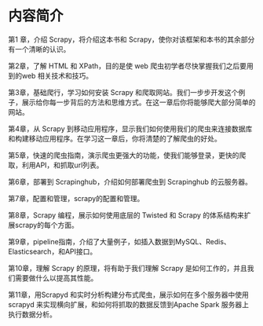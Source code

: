 # 内容简介

第1 章，介绍 Scrapy，将介绍这本书和 Scrapy，使你对该框架和本书的其余部分有一个清晰的认识。

第2章，了解 HTML 和 XPath，目的是使 web 爬虫初学者尽快掌握我们之后要用到的web 相关技术和技巧。

第3章，基础爬行，学习如何安装 Scrapy 和爬取网站。我们一步步开发这个例子，展示给你每一步背后的方法和思维方式。在这一章后你将能够爬大部分简单的网站。

第4章，从 Scrapy 到移动应用程序，显示我们如何使用我们的爬虫来连接数据库和构建移动应用程序。在学习这一章后，你将清楚的了解爬虫的好处。

第5章，快速的爬虫指南，演示爬虫更强大的功能，使我们能够登录，更快的爬取，利用API，和抓取url列表。

第6章，部署到 Scrapinghub，介绍如何部署爬虫到 Scrapinghub 的云服务器。

第7章，配置和管理，scrapy的配置和管理。

第8章，Scrapy 编程，展示如何使用底层的 Twisted 和 Scrapy 的体系结构来扩展scrapy的每个方面。

第9章，pipeline指南，介绍了大量例子，如插入数据到MySQL、Redis、Elasticsearch，和API接口。

第10章，理解 Scrapy 的原理，将有助于我们理解 Scrapy 是如何工作的，并且我们需要做什么以提高其性能。

第11章，用Scrapyd 和实时分析构建分布式爬虫，展示如何在多个服务器中使用 scrapyd 来实现横向扩展，和如何将抓取的数据反馈到Apache Spark 服务器上执行数据分析。